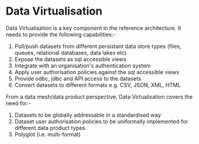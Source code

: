 # Data Virtualisation

Data Virtualisation is a key component in the reference architecture. It needs to provide the following capabilities:-

1. Pull/push datasets from different persistant data store types (files, queues, relational databases, data lakes etc)
2. Expose the datasets as sql accessible views
3. Integrate with an organisation's authentication system
4. Apply user authorisation policies against the sql accessible views
5. Provide odbc, jdbc and API access to the datasets
6. Convert datasets to different formats e.g. CSV, JSON, XML, HTML

From a data mesh/data product perspective, Data Virtualisation covers the need for:-
1. Datasets to be globally addressable in a standardised way
2. Dataset user authorisation policies to be uniformally implemented for different data product types.
3. Polyglot (i.e. multi-format)